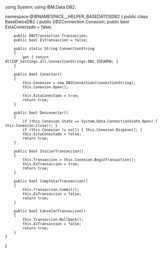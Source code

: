 using System;
using IBM.Data.DB2;

namespace @@NAMESPACE__HELPER_BASEDATOSDB2
{
    public class BaseDatosDB2
    {
        public DB2Connection Conexion;
        public bool EstaConectado = false;

        public DB2Transaction Transaccion;
        public bool EsTransaccion = false;

        public static String ConnectionString
        {
            get { return dllIQF_Settings.dll.ConnectionStrings.DB2_IQFARMA; }
        }

        public bool Conectar()
        {
            this.Conexion = new DB2Connection(ConnectionString);
            this.Conexion.Open();

            this.EstaConectado = true;
            return true;
        }

        public bool Desconectar()
        {
            if (this.Conexion.State == System.Data.ConnectionState.Open) { this.Conexion.Close(); }
            if (this.Conexion != null) { this.Conexion.Dispose(); }
            this.EstaConectado = false;
            return true;
        }

        public bool IniciarTransaccion()
        {
            this.Transaccion = this.Conexion.BeginTransaction();
            this.EsTransaccion = true;
            return true;
        }

        public bool CompletarTransaccion()
        {
            this.Transaccion.Commit();
            this.EsTransaccion = false;
            return true;
        }

        public bool CancelarTransaccion()
        {
            this.Transaccion.Rollback();
            this.EsTransaccion = false;
            return true;
        }
    }
}

